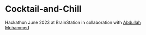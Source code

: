 # Cocktail-and-Chill
Hackathon June 2023 at BrainStation in collaboration with [Abdullah Mohammed](https://github.com/abdullah-25)





